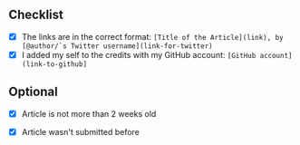 ## Checklist

* [x] The links are in the correct format: ``[Title of the Article](link), by [@author/`s Twitter username](link-for-twitter)``
* [x] I added my self to the credits with my GitHub account: ``[GitHub account](link-to-github]``

## Optional

* [x] Article is not more than 2 weeks old
* [x] Article wasn't submitted before 

